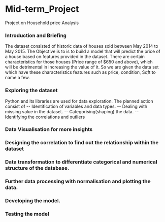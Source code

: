 # Mid-term_Project
Project on Household price Analysis

### Introduction and Briefing

The dataset consisted of historic data of houses sold between May 2014 to May 2015. The Objective is to is to build a model that will predict the price of a house based on features provided in the dataset. There are certain characteristics for those houses (Price range of $650 and above), which will be detrimental in increasing the value of it. So we are given the data set which have these characteristics features such as price, condition, Sqft to name a few.

### Exploring the dataset

Python and its libraries are used for data exploration. The planned action consist of -- Identification of variables and data types. -- Dealing with missing value in the dataset. -- Categorising(shaping) the data. -- Identifying the correlations and outliers

### Data Visualisation for more insights

### Designing the correlation to find out the relationship within the dataset

### Data transformation to differentiate categorical and numerical structure of the database.

### Further data processing with normalisation and plotting the data.

### Developing the model.

### Testing the model
